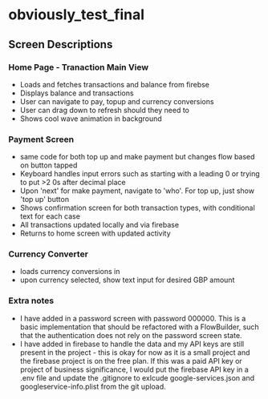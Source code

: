 # obviously_test_final

## Screen Descriptions

### Home Page - Tranaction Main View
- Loads and fetches transactions and balance from firebse
- Displays balance and transactions
- User can navigate to pay, topup and currency conversions
- User can drag down to refresh should they need to
- Shows cool wave animation in background

### Payment Screen 
- same code for both top up and make payment but changes flow based on button tapped
- Keyboard handles input errors such as starting with a leading 0 or trying to put >2 0s after decimal place
- Upon 'next' for make payment, navigate to 'who'. For top up, just show 'top up' button
- Shows confirmation screen for both transaction types, with conditional text for each case
- All transactions updated locally and via firebase
- Returns to home screen with updated activity

### Currency Converter 
- loads currency conversions in
- upon currency selected, show text input for desired GBP amount 


### Extra notes 
- I have added in a password screen with password 000000. This is a basic implementation that should be refactored with a FlowBuilder, such that the authentication does not rely on the password screen state. 
- I have added in firebase to handle the data and my API keys are still present in the project - this is okay for now as it is a small project and the firebase project is on the free plan. If this was a paid API key or project of business significance, I would put the firebase API key in a .env file and update the .gitignore to exlcude google-services.json and googleservice-info.plist from the git upload. 